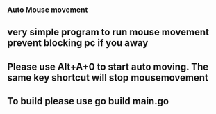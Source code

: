 ### Auto Mouse movement

## very simple program to run mouse movement prevent blocking pc if you away
## Please use Alt+A+0 to start auto moving. The same key shortcut will stop mousemovement

## To build please use go build main.go
